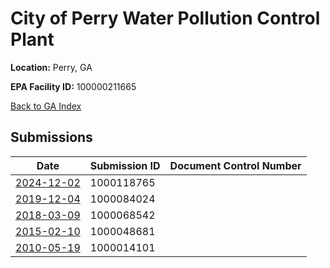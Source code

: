# City of Perry Water Pollution Control Plant

**Location:** Perry, GA

**EPA Facility ID:** 100000211665

[Back to GA Index](../../index.md)

## Submissions

| Date | Submission ID | Document Control Number |
|------|--------------|-------------------------|
| [2024-12-02](submissions/1000118765.md) | 1000118765 |  |
| [2019-12-04](submissions/1000084024.md) | 1000084024 |  |
| [2018-03-09](submissions/1000068542.md) | 1000068542 |  |
| [2015-02-10](submissions/1000048681.md) | 1000048681 |  |
| [2010-05-19](submissions/1000014101.md) | 1000014101 |  |
